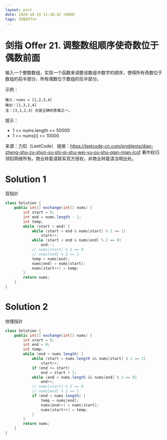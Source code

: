 ```yaml
---
layout: post
date: 2020-10-19 11:38:42 +0800
tags: 剑指Offer
---
```


# 剑指 Offer 21. 调整数组顺序使奇数位于偶数前面

输入一个整数数组，实现一个函数来调整该数组中数字的顺序，使得所有奇数位于数组的前半部分，所有偶数位于数组的后半部分。

示例：
```
输入：nums = [1,2,3,4]
输出：[1,3,2,4] 
注：[3,1,2,4] 也是正确的答案之一。
```

提示：
+ 1 <= nums.length <= 50000
+ 1 <= nums[i] <= 10000

来源：力扣（LeetCode）
链接：https://leetcode-cn.com/problems/diao-zheng-shu-zu-shun-xu-shi-qi-shu-wei-yu-ou-shu-qian-mian-lcof
著作权归领扣网络所有。商业转载请联系官方授权，非商业转载请注明出处。

# Solution 1
双指针  
``` java
class Solution {
    public int[] exchange(int[] nums) {
        int start = 0;
        int end = nums.length - 1;
        int temp;
        while (start < end) {
            while (start < end & nums[start] % 2 == 1)
                start++;
            while (start < end & nums[end] % 2 == 0)
                end--;
            // nums[start] % 2 == 0
            // nums[end] % 2 == 1
            temp = nums[end];
            nums[end] = nums[start];
            nums[start++] = temp;
        }
        return nums;
    }
}
```

# Solution 2
快慢指针  
``` java
class Solution {
    public int[] exchange(int[] nums) {
        int start = 0;
        int end = 0;
        int temp;
        while (end < nums.length) {
            while (start < nums.length && nums[start] % 2 == 1)
                start++;
            if (end <= start)
                end = start + 1;
            while (end < nums.length && nums[end] % 2 == 0)
                end++;
            // nums[start] % 2 == 0
            // nums[end] % 2 == 1
            if (end < nums.length) {
                temp = nums[end];
                nums[end++] = nums[start];
                nums[start++] = temp;
            }
        }
        return nums;
    }
}
```
